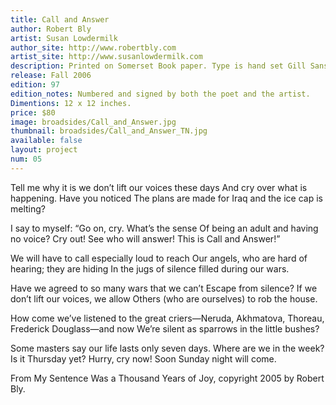 ```yaml
---
title: Call and Answer
author: Robert Bly
artist: Susan Lowdermilk
author_site: http://www.robertbly.com
artist_site: http://www.susanlowdermilk.com
description: Printed on Somerset Book paper. Type is hand set Gill Sans. Both type and woodcut were printed using a Vandercook 219 proofing press. The broadside was printed to honor the poet’s visit to Eugene, Oregon, October 17, 2006. The press dedicates this broadside to the memory of William Stafford and his advocacy for peace.
release: Fall 2006
edition: 97
edition_notes: Numbered and signed by both the poet and the artist.
Dimentions: 12 x 12 inches.
price: $80
image: broadsides/Call_and_Answer.jpg
thumbnail: broadsides/Call_and_Answer_TN.jpg
available: false
layout: project
num: 05
---
```


Tell me why it is we don’t lift our voices these days
And cry over what is happening. Have you noticed
The plans are made for Iraq and the ice cap is melting?

I say to myself: “Go on, cry. What’s the sense
Of being an adult and having no voice? Cry out!
See who will answer! This is Call and Answer!”

We will have to call especially loud to reach
Our angels, who are hard of hearing; they are hiding
In the jugs of silence filled during our wars.

Have we agreed to so many wars that we can’t
Escape from silence? If we don’t lift our voices, we allow
Others (who are ourselves) to rob the house.

How come we’ve listened to the great criers—Neruda,
Akhmatova, Thoreau, Frederick Douglass—and now
We’re silent as sparrows in the little bushes?

Some masters say our life lasts only seven days.
Where are we in the week? Is it Thursday yet?
Hurry, cry now! Soon Sunday night will come.

From My Sentence Was a Thousand Years of Joy, copyright 2005 by Robert Bly.
